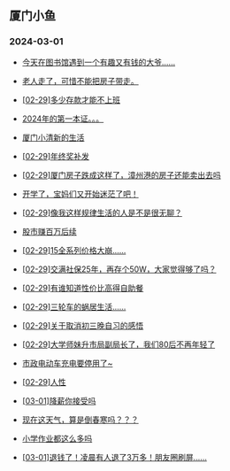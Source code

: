 ## 厦门小鱼 
### 2024-03-01

+ [今天在图书馆遇到一个有趣又有钱的大爷……](http://bbs.xmfish.com/read-htm-tid-18153344.html)

+ [老人走了，可惜不能把房子带走。](http://bbs.xmfish.com/read-htm-tid-18153470.html)

+ [[02-29]多少存款才能不上班](http://bbs.xmfish.com/read-htm-tid-18153364.html)

+ [2024年的第一本证。。。](http://bbs.xmfish.com/read-htm-tid-18153517.html)

+ [厦门小清新的生活](http://bbs.xmfish.com/read-htm-tid-18153353.html)

+ [[02-29]年终奖补发](http://bbs.xmfish.com/read-htm-tid-18153573.html)

+ [[02-29]厦门房子跌成这样了，漳州港的房子还能卖出去吗](http://bbs.xmfish.com/read-htm-tid-18153562.html)

+ [开学了，宝妈们又开始迷茫了吧！](http://bbs.xmfish.com/read-htm-tid-18153427.html)

+ [[02-29]像我这样规律生活的人是不是很无聊？](http://bbs.xmfish.com/read-htm-tid-18153516.html)

+ [股市赚百万后续](http://bbs.xmfish.com/read-htm-tid-18153606.html)

+ [[02-29]15全系列价格大崩……](http://bbs.xmfish.com/read-htm-tid-18153610.html)

+ [[02-29]交满社保25年，再存个50W，大家觉得够了吗？](http://bbs.xmfish.com/read-htm-tid-18153659.html)

+ [[02-29]有谁知道性价比高得自助餐](http://bbs.xmfish.com/read-htm-tid-18153554.html)

+ [[02-29]三轮车的蜗居生活……](http://bbs.xmfish.com/read-htm-tid-18153673.html)

+ [[02-29]关于取消初三晚自习的感悟](http://bbs.xmfish.com/read-htm-tid-18153664.html)

+ [[02-29]大学师妹升市局副局长了，我们80后不再年轻了](http://bbs.xmfish.com/read-htm-tid-18153681.html)

+ [市政电动车充电要停用了~](http://bbs.xmfish.com/read-htm-tid-18153645.html)

+ [[02-29]人性](http://bbs.xmfish.com/read-htm-tid-18153670.html)

+ [[03-01]降薪你接受吗](http://bbs.xmfish.com/read-htm-tid-18153828.html)

+ [现在这天气，算是倒春寒吗？？？](http://bbs.xmfish.com/read-htm-tid-18153833.html)

+ [小学作业都这么多吗](http://bbs.xmfish.com/read-htm-tid-18153808.html)

+ [[03-01]退钱了！凌晨有人退了3万多！朋友圈刷屏……](http://bbs.xmfish.com/read-htm-tid-18153858.html)

